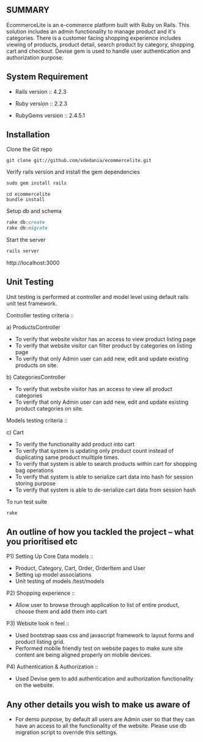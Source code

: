 SUMMARY
------------

EcommerceLite is an e-commerce platform built with Ruby on Rails. This solution includes an admin functionality to manage product and it's categories. There is a customer facing shopping experience includes viewing of products, product detail, search product by category, shopping cart and checkout. Devise gem is used to handle user authentication and authorization purpose.

System Requirement
-------------------

* Rails version :: 4.2.3

* Ruby version :: 2.2.3

* RubyGems version :: 2.4.5.1


Installation
------------

Clone the Git repo

```shell
git clone git://github.com/vdedania/ecommercelite.git
```

Verify rails version and install the gem dependencies

```ruby
sudo gem install rails
```

```shell
cd ecommercelite
bundle install
```
Setup db and schema

```ruby
rake db:create
rake db:migrate
```

Start the server
```ruby
rails server
```

http://localhost:3000


Unit Testing
------------

Unit testing is performed at controller and model level using default rails unit test framework.

Controller testing criteria ::

a) ProductsController

   - To verify that website visitor has an access to view product listing page
   - To verify that website visitor can filter product by categories on listing page
   - To verify that only Admin user can add new, edit and update existing products on site.

b) CategoriesController

   - To verify that website visitor has an access to view all product categories
   - To verify that only Admin user can add new, edit and update existing product categories on site.


Models testing criteria ::

c) Cart

   - To verify the functionality add product into cart
   - To verify that system is updating only product count instead of duplicating same product muiltiple times.
   - To verify that system is able to search products within cart for shopping bag operations
   - To verify that system is able to serialize cart data into hash for session storing purpose
   - To verify that system is able to de-serialize cart data from session hash



To run test suite
```ruby
rake
```


An outline of how you tackled the project – what you prioritised etc
---------------------------------------------------------------------

P1) Setting Up Core Data models ::

   - Product, Category, Cart, Order, OrderItem and User
   - Setting up model associations
   - Unit testing of models /test/models

P2) Shopping experience ::

   - Allow user to browse through application to list of entire product, choose them and add them into cart

P3) Website look n feel ::

   - Used bootstrap saas css and javascript framework to layout forms and product listing grid.
   - Performed mobile friendly test on website pages to make sure site content are being aligned properly on mobile devices.

P4) Authentication & Authorization ::

   - Used Devise gem to add authentication and authorization functionality on the website.


Any other details you wish to make us aware of
--------------------------------------------------

   - For demo purpose, by default all users are Admin user so that they can have an access to all the functionality of the website. Please use db migration script to override this settings.
